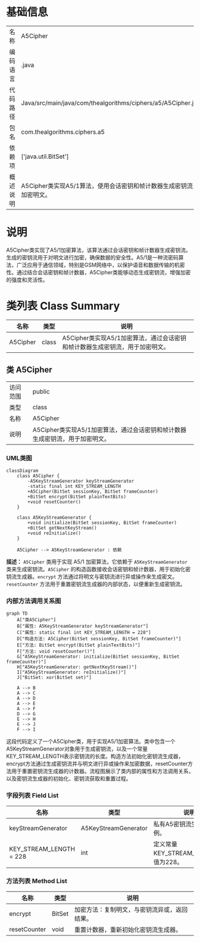 # 基础信息

|      |      |
|------|------|
| 名称 | A5Cipher |
| 编码语言 | .java |
| 代码路径 | Java/src/main/java/com/thealgorithms/ciphers/a5/A5Cipher.java |
| 包名 | com.thealgorithms.ciphers.a5 |
| 依赖项 | ['java.util.BitSet'] |
| 概述说明 | A5Cipher类实现A5/1算法，使用会话密钥和帧计数器生成密钥流，加密明文。 |

# 说明

A5Cipher类实现了A5/1加密算法，该算法通过会话密钥和帧计数器生成密钥流。生成的密钥流用于对明文进行加密，确保数据的安全性。A5/1是一种流密码算法，广泛应用于通信领域，特别是GSM网络中，以保护语音和数据传输的机密性。通过结合会话密钥和帧计数器，A5Cipher类能够动态生成密钥流，增强加密的强度和灵活性。

# 类列表 Class Summary

| 名称   | 类型  | 说明 |
|-------|------|-------------|
| A5Cipher | class | A5Cipher类实现A5/1加密算法，通过会话密钥和帧计数器生成密钥流，用于加密明文。 |



## 类 A5Cipher

|      |      |
|------|------|
| 访问范围 | public |
| 类型 | class |
| 名称 | A5Cipher |
| 说明 | A5Cipher类实现A5/1加密算法，通过会话密钥和帧计数器生成密钥流，用于加密明文。 |


### UML类图

```mermaid
classDiagram
    class A5Cipher {
        -A5KeyStreamGenerator keyStreamGenerator
        -static final int KEY_STREAM_LENGTH
        +A5Cipher(BitSet sessionKey, BitSet frameCounter)
        +BitSet encrypt(BitSet plainTextBits)
        +void resetCounter()
    }

    class A5KeyStreamGenerator {
        +void initialize(BitSet sessionKey, BitSet frameCounter)
        +BitSet getNextKeyStream()
        +void reInitialize()
    }

    A5Cipher --> A5KeyStreamGenerator : 依赖
```

**描述：**
`A5Cipher` 类用于实现 A5/1 加密算法，它依赖于 `A5KeyStreamGenerator` 类来生成密钥流。`A5Cipher` 的构造函数接收会话密钥和帧计数器，用于初始化密钥流生成器。`encrypt` 方法通过将明文与密钥流进行异或操作来生成密文。`resetCounter` 方法用于重置密钥流生成器的内部状态，以便重新生成密钥流。


### 内部方法调用关系图

```mermaid
graph TD
    A["类A5Cipher"]
    B["属性: A5KeyStreamGenerator keyStreamGenerator"]
    C["属性: static final int KEY_STREAM_LENGTH = 228"]
    D["构造方法: A5Cipher(BitSet sessionKey, BitSet frameCounter)"]
    E["方法: BitSet encrypt(BitSet plainTextBits)"]
    F["方法: void resetCounter()"]
    G["A5KeyStreamGenerator: initialize(BitSet sessionKey, BitSet frameCounter)"]
    H["A5KeyStreamGenerator: getNextKeyStream()"]
    I["A5KeyStreamGenerator: reInitialize()"]
    J["BitSet: xor(BitSet set)"]

    A --> B
    A --> C
    A --> D
    A --> E
    A --> F
    D --> G
    E --> H
    E --> J
    F --> I
```

这段代码定义了一个A5Cipher类，用于实现A5/1加密算法。类中包含一个A5KeyStreamGenerator对象用于生成密钥流，以及一个常量KEY_STREAM_LENGTH表示密钥流的长度。构造方法初始化密钥流生成器，encrypt方法通过生成密钥流并与明文进行异或操作来加密数据，resetCounter方法用于重置密钥流生成器的计数器。流程图展示了类内部的属性和方法调用关系，以及密钥流生成器的初始化、密钥流获取和重置过程。

### 字段列表 Field List

| 名称  | 类型  | 说明 |
|-------|-------|------|
| keyStreamGenerator | A5KeyStreamGenerator | 私有A5密钥流生成器实例。 |
| KEY_STREAM_LENGTH = 228 | int | 定义常量KEY_STREAM_LENGTH，值为228。 |

### 方法列表 Method List

| 名称  | 类型  | 说明 |
|-------|-------|------|
| encrypt | BitSet | 加密方法：复制明文，与密钥流异或，返回结果。 |
| resetCounter | void | 重置计数器，重新初始化密钥流生成器。 |




